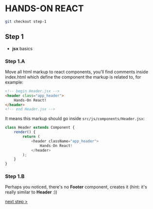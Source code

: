 # HANDS-ON REACT

```sh
git checkout step-1
```

## Step 1

- **jsx** basics

### Step 1.A

Move all html markup to react components, you'll find comments inside index.html
which define the component the markup is related to, for example:

```html
<!-- begin Header.jsx -->
<header class="app_header">
    Hands-On React!
</header>
<!-- end Header.jsx -->
```

It means this markup should go inside `src/js/components/Header.jsx`:

```javascript
class Header extends Component {
    render() {
        return (
            <header className="app_header">
                Hands-On React!
            </header>
        );
    }
}
```

### Step 1.B

Perhaps you noticed, there's no **Footer** component,
creates it (hint: it's really similar to **Header** :))

[next step >](https://github.com/plouc/hands-on-react/tree/step-2)
